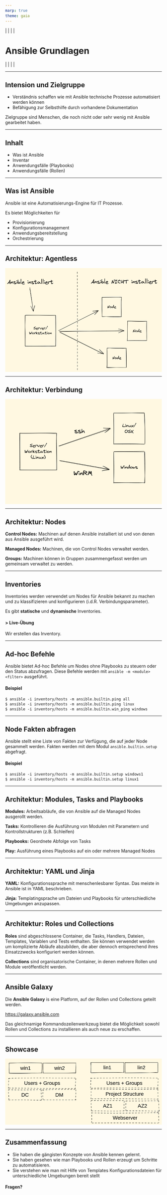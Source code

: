 ```yaml
---
marp: true
theme: gaia
---
```

<style>
img[alt~="center"] {
  display: block;
  margin: 0 auto;
}
</style>

|
|
|
|

# Ansible Grundlagen

|
|
|
|

---

## Intension und Zielgruppe

- Verständnis schaffen wie mit Ansible technische Prozesse automatisiert werden können
- Befähigung zur Selbsthilfe durch vorhandene Dokumentation

Zielgruppe sind Menschen, die noch nicht oder sehr wenig mit Ansible gearbeitet haben.

---

## Inhalt

- Was ist Ansible
- Inventar
- Anwendungsfälle (Playbooks)
- Anwendungsfälle (Rollen)


---

## Was ist Ansible

Ansible ist eine Automatisierungs-Engine für IT Prozesse.

Es bietet Möglichkeiten für

- Provisionierung
- Konfigurationsmanagement
- Anwendungsbereitstellung
- Orchestrierung

---

## Architektur: Agentless

![width:700px center](./images/ansible_architektur.png)

---

## Architektur: Verbindung

![width:800px center](./images/ansible_connections.png)

---

## Architektur: Nodes

**Control Nodes:** Machinen auf denen Ansible installiert ist und von denen aus Ansible ausgeführt wird.

**Managed Nodes:** Machinen, die von Control Nodes verwaltet werden.

**Groups:** Machinen können in Gruppen zusammengefasst werden um gemeinsam verwaltet zu werden.

---

## Inventories

Inventories werden verwendet um Nodes für Ansible bekannt zu machen und zu klassifizieren und konfigurieren (i.d.R. Verbindungsparameter).

Es gibt **statische** und **dynamische** Inventories.

#### > Live-Übung

Wir erstellen das Inventory.

---

## Ad-hoc Befehle

Ansible bietet Ad-hoc Befehle um Nodes ohne Playbooks zu steuern oder den Status abzufragen. Diese Befehle werden mit `ansible -m <module> <filter>` ausgeführt.

#### Beispiel

```
$ ansible -i inventory/hosts -m ansible.builtin.ping all
$ ansible -i inventory/hosts -m ansible.builtin.ping linux
$ ansible -i inventory/hosts -m ansible.builtin.win_ping windows
```

---

## Node Fakten abfragen

Ansible stellt eine Liste von Fakten zur Verfügung, die auf jeder Node gesammelt werden. Fakten werden mit dem Modul `ansible.builtin.setup` abgefragt.

#### Beispiel

```
$ ansible -i inventory/hosts -m ansible.builtin.setup windows1
$ ansible -i inventory/hosts -m ansible.builtin.setup linux1
```

---

## Architektur: Modules, Tasks and Playbooks

**Modules:** Arbeitsabläufe, die von Ansible auf die Managed Nodes ausgerollt werden.

**Tasks:** Kontrollieren die Ausführung von Modulen mit Parametern und Kontrollstrukturen (z.B. Schleifen)

**Playbooks:** Geordnete Abfolge von Tasks

**Play:** Ausführung eines Playbooks auf ein oder mehrere Managed Nodes

---

## Architektur: YAML und Jinja

**YAML:** Konfigurationssprache mit menschenlesbarer Syntax. Das meiste in Ansible ist in YAML beschrieben.

**Jinja:** Templatingsprache um Dateien und Playbooks für unterschiedliche Umgebungen anzupassen.

---

## Architektur: Roles und Collections

**Roles** sind abgeschlossene Container, die Tasks, Handlers, Dateien, Templates, Variablen und Tests enthalten. Sie können verwendet werden um komplizierte Abläufe abzubilden, die aber dennoch entsprechend ihres Einsatzzwecks konfiguriert werden können.

**Collections** sind organisatorische Container, in denen mehrere Rollen und Module veröffentlicht werden.

---

## Ansible Galaxy

Die **Ansible Galaxy** is eine Platform, auf der Rollen und Collections geteilt werden.

https://galaxy.ansible.com

Das gleichnamige Kommandozeilenwerkzeug bietet die Möglichkeit sowohl Rollen und Collections zu installieren als auch neue zu erschaffen.

---

## Showcase

![width:800px center](./images/ansible_workshop_goal.png)

---

## Zusammenfassung

- Sie haben die gängisten Konzepte von Ansible kennen gelernt.
- Sie haben gesehen wie man Playbooks und Rollen erzeugt um Schritte zu automatisieren.
- Sie verstehen wie man mit Hilfe von Templates Konfigurationsdateien für unterschiedliche Umgebungen bereit stellt

#### Fragen?
